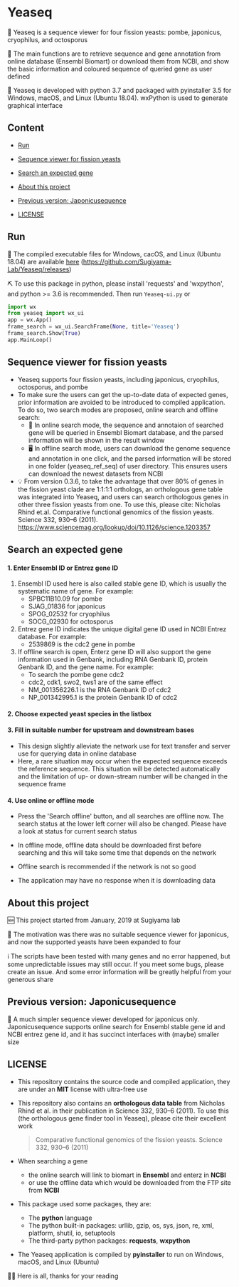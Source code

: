 # Yeaseq

💬 Yeaseq is a sequence viewer for four fission yeasts: pombe, japonicus, cryophilus, and octosporus

🐶 The main functions are to retrieve sequence and gene annotation from online database (Ensembl Biomart) or download them from NCBI, and show the basic information and coloured sequence of queried gene as user defined

🐍 Yeaseq is developed with python 3.7 and packaged with pyinstaller 3.5 for Windows, macOS, and Linux (Ubuntu 18.04). wxPython is used to generate graphical interface

## Content

+ [Run](#run)

+ [Sequence viewer for fission yeasts](#viewer)

+ [Search an expected gene](#search)

+ [About this project](#about)

+ [Previous version: Japonicusequence](#previous)

+ [LICENSE](#license)

## <span id="run">Run</span>

🍞 The compiled executable files for Windows, cacOS, and Linux (Ubuntu 18.04) are available [here](https://github.com/Sugiyama-Lab/Yeaseq/releases) (https://github.com/Sugiyama-Lab/Yeaseq/releases)

⛏ To use this package in python, please install 'requests' and 'wxpython', and python >= 3.6 is recommended. Then run `Yeaseq-ui.py` or

```python
import wx
from yeaseq import wx_ui
app = wx.App()
frame_search = wx_ui.SearchFrame(None, title='Yeaseq')
frame_search.Show(True)
app.MainLoop()
```

## <span id="viewer">Sequence viewer for fission yeasts</span>

+ Yeaseq supports four fission yeasts, including japonicus, cryophilus, octosporus, and pombe
+ To make sure the users can get the up-to-date data of expected genes, prior information are avoided to be introduced to compiled application. To do so, two search modes are proposed, online search and offline search:
  + 📶 In online search mode, the sequence and annotaion of searched gene will be queried in Ensembl Biomart database, and the parsed information will be shown in the result window
  + 🖥️ In offline search mode, users can download the genome sequence and annotation in one click, and the parsed information will be stored in one folder (yeaseq_ref_seq) of user directory. This ensures users can download the newest datasets from NCBI
+ 💡 From version 0.3.6, to take the advantage that over 80% of genes in the fission yeast clade are 1:1:1:1 orthologs, an orthologous gene table was integrated into Yeaseq, and users can search orthologous genes in other three fission yeasts from one. To use this, please cite: Nicholas Rhind et.al. Comparative functional genomics of the fission yeasts. Science 332, 930–6 (2011). https://www.sciencemag.org/lookup/doi/10.1126/science.1203357

## <span id="search">Search an expected gene</span>

#### 1. Enter Ensembl ID or Entrez gene ID

1. Ensembl ID used here is also called stable gene ID, which is usually the systematic name of gene. For example:
    * SPBC11B10.09 for pombe
    * SJAG_01836 for japonicus
    * SPOG_02532 for cryophilus
    * SOCG_02930 for octosporus
2. Entrez gene ID indicates the unique digital gene ID used in NCBI Entrez database. For example:
    * 2539869 is the cdc2 gene in pombe
3. If offline search is open, Enterz gene ID will also support the gene information used in Genbank, including RNA Genbank ID, protein Genbank ID, and the gene name. For example:
    * To search the pombe gene cdc2
    * cdc2, cdk1, swo2, tws1 are of the same effect
    * NM_001356226.1 is the RNA Genbank ID of cdc2
    * NP_001342995.1 is the protein Genbank ID of cdc2
#### 2. Choose expected yeast species in the listbox

#### 3. Fill in suitable number for upstream and downstream bases

+ This design slightly alleviate the network use for text transfer and server use for querying data in online database
+ Here, a rare situation may occur when the expected sequence exceeds the reference sequence. This situation will be detected automatically and the limitation of up- or down-stream number will be changed in the sequence frame

#### 4. Use online or offline mode

+ Press the 'Search offline' button, and all searches are offline now. The search status at the lower left corner will also be changed. Please have a look at status for current search status

+ In offline mode, offline data should be downloaded first before searching and this will take some time that depends on the network

+ Offline search is recommended if the network is not so good

+ The application may have no response when it is downloading data

## <span id="about">About this project</span>

🆕 This project started from January, 2019 at Sugiyama lab

💭 The motivation was there was no suitable sequence viewer for japonicus, and now the supported yeasts have been expanded to four

ℹ️ The scripts have been tested with many genes and no error happened, but some unpredictable issues may still occur. If you meet some bugs, please create an issue. And some error information will be greatly helpful from your generous share

## <span id="previous">Previous version: Japonicusequence</span>

💾 A much simpler sequence viewer developed for japonicus only. Japonicusequence supports online search for Ensembl stable gene id and NCBI entrez gene id, and it has succinct interfaces with (maybe) smaller size

## <span id="license">LICENSE</span>

* This repository contains the source code and compiled application, they are under an **MIT** license with ultra-free use

* This repository also contains an **orthologous data table** from Nicholas Rhind et al. in their publication in Science 332, 930–6 (2011). To use this (the orthologous gene finder tool in Yeaseq), please cite their excellent work

    > Comparative functional genomics of the fission yeasts. Science 332, 930–6 (2011)

* When searching a gene
    * the online search will link to biomart in **Ensembl** and enterz in **NCBI**
    * or use the offline data which would be downloaded from the FTP site from **NCBI**
* This package used some packages, they are:
    * The **python** language
    * The python built-in packages: urllib, gzip, os, sys, json, re, xml, platform, shutil, io, setuptools
    * The third-party python packages: **requests**, **wxpython**
* The Yeaseq application is compiled by **pyinstaller** to run on Windows, macOS, and Linux (Ubuntu)

🏳️‍🌈 Here is all, thanks for your reading

